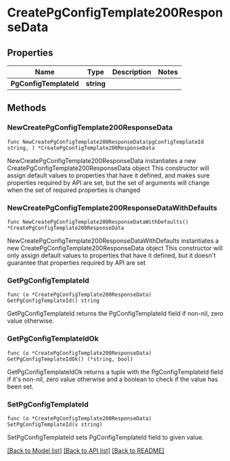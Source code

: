 # CreatePgConfigTemplate200ResponseData

## Properties

Name | Type | Description | Notes
------------ | ------------- | ------------- | -------------
**PgConfigTemplateId** | **string** |  | 

## Methods

### NewCreatePgConfigTemplate200ResponseData

`func NewCreatePgConfigTemplate200ResponseData(pgConfigTemplateId string, ) *CreatePgConfigTemplate200ResponseData`

NewCreatePgConfigTemplate200ResponseData instantiates a new CreatePgConfigTemplate200ResponseData object
This constructor will assign default values to properties that have it defined,
and makes sure properties required by API are set, but the set of arguments
will change when the set of required properties is changed

### NewCreatePgConfigTemplate200ResponseDataWithDefaults

`func NewCreatePgConfigTemplate200ResponseDataWithDefaults() *CreatePgConfigTemplate200ResponseData`

NewCreatePgConfigTemplate200ResponseDataWithDefaults instantiates a new CreatePgConfigTemplate200ResponseData object
This constructor will only assign default values to properties that have it defined,
but it doesn't guarantee that properties required by API are set

### GetPgConfigTemplateId

`func (o *CreatePgConfigTemplate200ResponseData) GetPgConfigTemplateId() string`

GetPgConfigTemplateId returns the PgConfigTemplateId field if non-nil, zero value otherwise.

### GetPgConfigTemplateIdOk

`func (o *CreatePgConfigTemplate200ResponseData) GetPgConfigTemplateIdOk() (*string, bool)`

GetPgConfigTemplateIdOk returns a tuple with the PgConfigTemplateId field if it's non-nil, zero value otherwise
and a boolean to check if the value has been set.

### SetPgConfigTemplateId

`func (o *CreatePgConfigTemplate200ResponseData) SetPgConfigTemplateId(v string)`

SetPgConfigTemplateId sets PgConfigTemplateId field to given value.



[[Back to Model list]](../README.md#documentation-for-models) [[Back to API list]](../README.md#documentation-for-api-endpoints) [[Back to README]](../README.md)


